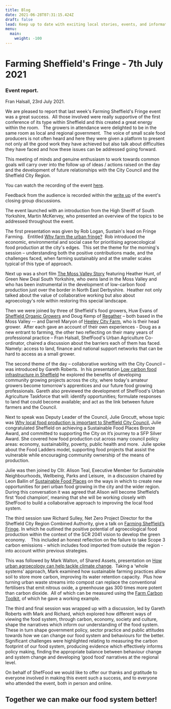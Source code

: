 ```yaml
---
title: Blog
date: 2021-06-28T07:31:15.424Z
draft: false
lead: Keep up to date with exciting local stories, events, and information.
menu:
  main:
    weight: -100
---
```



# Farming Sheffield's Fringe - 7th July 2021

### Event report.

Fran Halsall, 23rd July 2021. 

We are pleased to report that last week's Farming Sheffield's Fringe event was a great success.  All those involved were really supportive of the first conference of its type within Sheffield and this created a great energy within the room.   The growers in attendance were delighted to be in the same room as local and regional government.  The voice of small scale food producers is not often heard and here they were given a platform to present not only all the good work they have achieved but also talk about difficulties they have faced and how these issues can be addressed going forward.

This meeting of minds and genuine enthusiasm to work towards common goals will carry over into the follow up of ideas / actions raised on the day and the development of future relationships with the City Council and the Sheffield City Region.

You can watch the recording of the event [here](https://drive.google.com/file/d/1ic7nWT23X5XItOI2y925MaFhXy4Hkj5L/view?usp=sharing).

Feedback from the audience is recorded within the [write up](https://drive.google.com/file/d/1gZxcwnw_acwLLscb9Y9JLx53P7TmLeYu/view?usp=sharing) of the event's closing group discussions.  

The event launched with an introduction from the High Sheriff of South Yorkshire, Martin McKervey, who presented an overview of the topics to be addressed throughout the event.

The first presentation was given by Rob Logan, Sustain's lead on Fringe Farming.   Entitled [Why farm the urban fringe?](https://drive.google.com/file/d/1AvC68gtGhUSXxyO_Rhrc7QPP_VIhrm5P/view?usp=sharing)  Rob introduced the economic, environmental and social case for prioritising agroecological food production at the city's edges.  This set the theme for the morning's session – understanding both the positive contributions made, and the challenges faced, when farming sustainably and at the smaller scales typical of this type of approach. 

Next up was a short film [The Moss Valley Story](https://drive.google.com/file/d/1Pny_xRO5J1-JAV_HWby3WysSgNpE-K38/view?usp=sharing) featuring Heather Hunt, of Green New Deal South Yorkshire, who owns land in the Moss Valley and who has been instrumental in the development of low-carbon food production just over the border in North East Derbyshire.  Heather not only talked about the value of collaborative working but also about agroecology's role within restoring this special landscape. 

Then we were joined by three of Sheffield's food growers, Huw Evans of [Sheffield Organic Growers](https://www.sheffieldorganicgrowers.co.uk/) and Doug Kemp of [Regather](https://regather.net/farm/) – both based in the Moss Valley -- and Darrell Maryon of [Heeley City Farm](https://www.heeleyfarm.org.uk/), who is their head grower.  After each gave an account of their own experiences - Doug as a new entrant to farming, the other two reflecting on their many years of professional practice – Fran Halsall, ShefFood's Urban Agriculture Co-ordinator, chaired a discussion about the barriers each of them has faced. Namely: access to land, finance and national support networks that can be hard to access as a small grower.  

The second theme of the day – collaborative working with the City Council – was introduced by Gareth Roberts.  In his presentation [Low carbon food infrastructure in Sheffield](https://drive.google.com/file/d/1Q9WtGkyPwrvYsQPdP9N_nSjzl4Kqncuy/view?usp=sharing) he explored the benefits of developing community growing projects across the city, where today's amateur growers become tomorrow's apprentices and our future food growing professionals. Gareth also previewed the development of ShefFood's Urban Agriculture Taskforce that will: identify opportunities; formulate responses to land that could become available; and act as the link between future farmers and the Council.  

Next to speak was Deputy Leader of the Council, Julie Grocutt, whose topic was [Why local food production is important to Sheffield City Council.](https://drive.google.com/file/d/1kcLdTKoUE1ljW2QpGR-A_Cst6KpMR-v6/view?usp=sharing) Julie congratulated Sheffield on achieving a Sustainable Food Places Bronze Award, and committed to supporting the City on it’s journey to a SFP Silver Award. She covered how food production cut across many council policy areas: economy, sustainability, poverty, public health and more.  Julie spoke about the Food Ladders model, supporting food projects that assist the vulnerable while encouraging community ownership of the means of production.

Julie was then joined by Cllr. Alison Teal, Executive Member for Sustainable Neighbourhoods, Wellbeing, Parks and Leisure,  in a discussion chaired by Leon Ballin of [Sustainable Food Places](https://www.sustainablefoodplaces.org/) on the ways in which to create new opportunities for peri urban food growing in the city and the wider region.  During this conversation it was agreed that Alison will become Sheffield’s first ‘food champion’, meaning that she will be working closely with ShefFood to build a collaborative approach to improving the local food system.

The third session saw Richard Sulley, Net Zero Project Director for the Sheffield City Region Combined Authority, give a talk on [Farming Sheffield’s Fringe](https://drive.google.com/file/d/1cHPNLWZPe73ud8fv4nxD9-vRaktGEKSq/view?usp=sharing). In which he outlined the positive potential of agroecological food production within the context of the SCR 2041 vision to develop the green economy.    This included an honest reflection on the failure to take Scope 3 carbon emissions - which includes food imported from outside the region -  into account within previous strategies.  

This was followed by Mark Walton, of Shared Assets, presentation on [How urban agroecology can help tackle climate change](https://drive.google.com/file/d/1_sAI9QLnueGHky-xUy5wZRqNpukNrLAY/view?usp=sharing).  Taking a ‘whole systems’ approach, Mark examined how sustainable farming practices allow soil to store more carbon, improving its water retention capacity.  Plus how turning urban waste streams into compost can replace the conventional fertilisers that emit nitrous oxide, a greenhouse gas 300 times more potent than carbon dioxide.  All of which can be measured using the [Farm Carbon Toolkit](https://farmcarbontoolkit.org.uk/about-us), of which he gave a working example.

The third and final session was wrapped up with a discussion, led by Gareth Roberts with Mark and Richard, which explored how different ways of viewing the food system, through carbon, economy, society and culture, shape the narratives which inform our understanding of the food system. These in turn shape government policy, sector practice and public attitudes towards how we can change our food system and behaviours for the better. Significant challenges were highlighted relating to measuring the carbon footprint of our food system, producing evidence which effectively informs policy making, finding the appropriate balance between behaviour change and system change and developing ‘good food’ narratives at the regional level.

On behalf of ShefFood we would like to offer our thanks and gratitude to everyone involved in making this event such a success, and to everyone who attended the event, both in person and online.

## **Together we can make our food system better!**